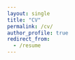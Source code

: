 ```yaml
---
layout: single
title: "CV"
permalink: /cv/
author_profile: true
redirect_from:
  - /resume
---
```


<embed data="zmarkovich.github.io/files/Markovich CV (Fall 2021).pdf" width="1000" height="1000" type='application/pdf'></object>
